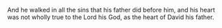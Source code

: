 And he walked in all the sins that his father did before him, and his heart was not wholly true to the Lord his God, as the heart of David his father.
